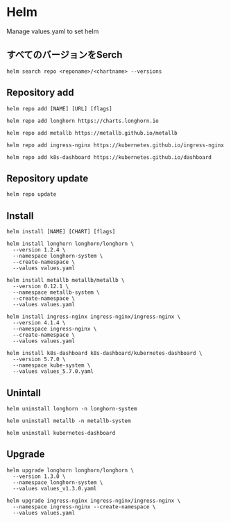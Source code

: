 # Helm
Manage values.yaml to set helm

## すべてのバージョンをSerch
```
helm search repo <reponame>/<chartname> --versions
```

## Repository add
```
helm repo add [NAME] [URL] [flags]
```

```
helm repo add longhorn https://charts.longhorn.io
```
```
helm repo add metallb https://metallb.github.io/metallb
```
```
helm repo add ingress-nginx https://kubernetes.github.io/ingress-nginx
```
```
helm repo add k8s-dashboard https://kubernetes.github.io/dashboard
```

## Repository update
```
helm repo update
```

## Install
```
helm install [NAME] [CHART] [flags]
```

```
helm install longhorn longhorn/longhorn \
  --version 1.2.4 \
  --namespace longhorn-system \
  --create-namespace \
  --values values.yaml
```
```
helm install metallb metallb/metallb \
  --version 0.12.1 \
  --namespace metallb-system \
  --create-namespace \
  --values values.yaml
```
```
helm install ingress-nginx ingress-nginx/ingress-nginx \
  --version 4.1.4 \
  --namespace ingress-nginx \
  --create-namespace \
  --values values.yaml
```
```
helm install k8s-dashboard k8s-dashboard/kubernetes-dashboard \
  --version 5.7.0 \
  --namespace kube-system \
  --values values_5.7.0.yaml
```

## Unintall
```
helm uninstall longhorn -n longhorn-system
```
```
helm uninstall metallb -n metallb-system
```
```
helm uninstall kubernetes-dashboard
```

## Upgrade
```
helm upgrade longhorn longhorn/longhorn \
  --version 1.3.0 \
  --namespace longhorn-system \
  --values values_v1.3.0.yaml
```
```
helm upgrade ingress-nginx ingress-nginx/ingress-nginx \
  --namespace ingress-nginx --create-namespace \
  --values values.yaml
```